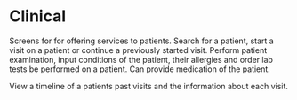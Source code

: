 # Clinical

Screens for for offering services to patients. Search for a patient, start a visit on a patient or continue a previously started visit. Perform patient examination, input conditions of the patient, their allergies and order lab tests be performed on a patient. Can provide medication of the patient.

View a timeline of a patients past visits and the information about each visit.

